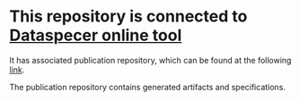 # This repository is connected to [Dataspecer online tool](http://localhost:5174)

It has associated publication repository, which can be found at the following [link](https://github.com/RadStr-bot/f381e6b5-0cb7-49b6-823b-3f0ee0f6d217-publication-repo).

The publication repository contains generated artifacts and specifications.